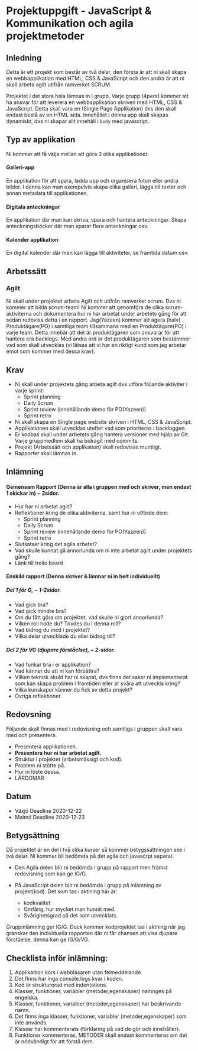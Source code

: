 # Projektuppgift - JavaScript & Kommunikation och agila projektmetoder

## Inledning

Detta är ett projekt som består av två delar, den första är att ni skall skapa en webbapplikation med HTML, CSS & JavaScript och den andra är att ni skall arbeta agilt utifrån ramverket SCRUM.

Projektet i det stora hela lämnas in i grupp. Varje grupp (4pers) kommer att ha ansvar för att leverera en webbapplikation skriven med HTML, CSS & JavaScript. Detta skall vara en (Single Page Applikation) dvs den skall endast bestå av en HTML sida. Innehållet i denna app skall skapas dynamiskt, dvs ni skapar allt innehåll i `body` med javascript.

## Typ av applikation

Ni kommer att få välja mellan att göra 3 olika applikationer.

#### Galleri-app

En applikation för att spara, ladda upp och organisera foton eller andra bilder. I denna kan man exempelvis skapa olika galleri, lägga till texter och annan metadata till applikationen.

#### Digitala anteckningar

En applikation där man kan skriva, spara och hantera anteckningar. Skapa anteckningsböcker där man sparar flera anteckningar osv.

#### Kalender applikation

En digital kalender där man kan lägga till aktiviteter, se framtida datum osv.

## Arbetssätt

### Agilt

Ni skall under projektet arbeta Agilt och utifrån ramverket scrum. Dvs ni kommer att bilda scrum-team! Ni kommer att genomföra de olika scrum-aktiviterna och dokumentera hur ni har arbetat under arbetets gång för att sedan redovisa detta i en rapport. Jag(Yazeen) kommer att agera (halv) Produktägare(PO) i samtliga team tillsammans med en Produktägare(PO) i varje team. Detta innebär att det är produktägaren som ansvarar för att hantera era backlogs. Med andra ord är det produktägaren som bestämmer vad som skall utvecklas (vi låtsas att vi har en riktigt kund som jag arbetar emot som kommer med dessa krav).

## Krav

- Ni skall under projektets gång arbeta agilt dvs utföra följande aktiviter i varje sprint:
  - Sprint planning
  - Daily Scrum
  - Sprint review (innehållande demo för PO(Yazeen))
  - Sprint retro
- Ni skall skapa en Single page website skriven i HTML, CSS & JavaScript.
- Applikationen skall utvecklas utefter vad som prioriteras i backloggen.
- Er kodbas skall under arbetets gång hantera versioner med hjälp av Git. Varje gruppmedlem skall ha bidragit med commits.
- Projekt (Arbetssätt och applikation) skall redovisas muntligt.
- Rapporter skall lämnas in.

## Inlämning

#### Gemensam Rapport (Denna är alla i gruppen med och skriver, men endast 1 skickar in) ~ 2sidor.

- Hur har ni arbetat agilt?
- Reflektioner kring de olika aktiviterna, samt hur ni utförde dem:
  - Sprint planning
  - Daily Scrum
  - Sprint review (innehållande demo för PO(Yazeen))
  - Sprint retro
- Slutsatser kring det agila arbetet?
- Vad skulle kunnat gå annorlunda om ni inte arbetat agilt under projektets gång?
- Länk till trello board

#### Enskild rapport (Denna skriver & lämnar ni in helt individuellt)
##### Del 1 för G, ~ 1-2sidor.
- Vad gick bra?
- Vad gick mindre bra?
- Om du fått göra om projektet, vad skulle ni gjort annorlunda?
- Vilken roll hade du? Trivdes du i denna roll?
- Vad bidrog du med i projektet?
- Vilka delar utvecklade du eller bidrog till?
##### Del 2 för VG (djupare förståelse), ~ 2-sidor.
- Vad funkar bra i er applikation?
- Vad känner du att ni kan förbättra?
- Vilken teknisk skuld har ni skapat, dvs finns det saker ni implementerat som kan skapa problem i framtiden eller är svåra att utveckla kring?
- Vilka kunskaper känner du fick av detta projekt?
- Övriga reflektioner

###

## Redovsning

Följande skall finnas med i redovisning och samtliga i gruppen skall vara med och presentera.

- Presentera applikationen.
- **Presentera hur ni har arbetat agilt.**
- Struktur i projektet (arbetsmässigt och kod).
- Problem ni stötte på.
- Hur ni löste dessa.
- LÄRDOMAR

## Datum

- Växjö Deadline 2020-12-22
- Malmö Deadline 2020-12-23

## Betygsättning

Då projektet är en del i två olika kurser så kommer betygssättningen ske i två delar. Ni kommer bli bedömda på det agila och javascrpt separat.

- Den Agila delen blir ni bedömda i grupp på rapport men främst redovisning som kan ge IG/G.

- På JavaScript delen blir ni bedömda i grupp på inlämning av projekt(kod). Det som tas i aktining här är:
  - kodkvalitet
  - Omfång, hur mycket man hunnit med.
  - Svårighetsgrad på det som utvecklats.

Gruppinlämning ger IG/G. Dock kommer kodprojektet tas i aktning när jag granskar den individuella rapporten där ni får chansen att visa djupare förståelse, denna kan ge IG/G/VG.

## Checklista inför inlämning:

1. Applikaition körs i webbläsaren utan felmeddelande.
1. Det finns har inga console.logs kvar i koden.
1. Kod är strukturerad med indentations.
1. Klasser, funktioner, variabler (metoder,egenskaper) namnges på engelska.
1. Klasser, funktioner, variabler (metoder,egenskaper) har beskrivande namn.
1. Det finns inga klasser, funktioner, variabler (metoder,egenskaper) som inte används.
1. Klasser har kommenterats (förklaring på vad de gör och innehåller).
1. Funktioner kommenteras, METODER skall endast kommenteras om det är nödvändigt för att förstå dem.
